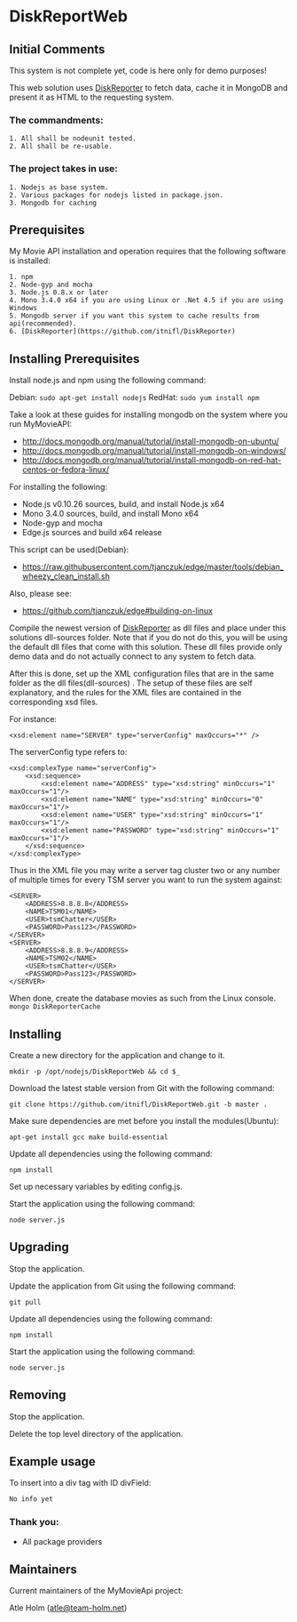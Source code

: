 DiskReportWeb
============

Initial Comments
----------------
This system is not complete yet, code is here only for demo purposes!

This web solution uses [DiskReporter](https://github.com/itnifl/DiskReporter) to fetch data, cache it in MongoDB and present it as HTML to the requesting system.

###  The commandments:
	1. All shall be nodeunit tested.
	2. All shall be re-usable.
	
### The project takes in use:
	1. Nodejs as base system.
	2. Various packages for nodejs listed in package.json.
	3. Mongodb for caching

Prerequisites
-------------
My Movie API installation and operation requires that the following software is installed:

	1. npm
	2. Node-gyp and mocha
	3. Node.js 0.8.x or later
	4. Mono 3.4.0 x64 if you are using Linux or .Net 4.5 if you are using Windows
	5. Mongodb server if you want this system to cache results from api(recommended).
	6. [DiskReporter](https://github.com/itnifl/DiskReporter)

Installing Prerequisites
------------------------
Install node.js and npm using the following command:

Debian: `sudo apt-get install nodejs` RedHat: `sudo yum install npm`

Take a look at these guides for installing mongodb on the system where you run MyMovieAPI:
- http://docs.mongodb.org/manual/tutorial/install-mongodb-on-ubuntu/
- http://docs.mongodb.org/manual/tutorial/install-mongodb-on-windows/
- http://docs.mongodb.org/manual/tutorial/install-mongodb-on-red-hat-centos-or-fedora-linux/

For installing the following:
- Node.js v0.10.26 sources, build, and install Node.js x64
- Mono 3.4.0 sources, build, and install Mono x64
- Node-gyp and mocha
- Edge.js sources and build x64 release

This script can be used(Debian):
- https://raw.githubusercontent.com/tjanczuk/edge/master/tools/debian_wheezy_clean_install.sh

Also, please see:
- https://github.com/tjanczuk/edge#building-on-linux

Compile the newest version of [DiskReporter](https://github.com/itnifl/DiskReporter) as dll files and place under this solutions dll-sources folder. Note that if you do not do this, you will be using the default dll files that come with this solution. These dll files provide only demo data and do not actually connect to any system to fetch data.

After this is done, set up the XML configuration files that are in the same folder as the dll files(dll-sources)
. The setup of these files are self explanatory, and the rules for the XML files are contained in the corresponding xsd files.

For instance:
```
<xsd:element name="SERVER" type="serverConfig" maxOccurs="*" />

```
The serverConfig type refers to:
```
<xsd:complexType name="serverConfig">
	<xsd:sequence>
		<xsd:element name="ADDRESS" type="xsd:string" minOccurs="1" maxOccurs="1"/>
		<xsd:element name="NAME" type="xsd:string" minOccurs="0" maxOccurs="1"/>
		<xsd:element name="USER" type="xsd:string" minOccurs="1" maxOccurs="1"/>
		<xsd:element name="PASSWORD" type="xsd:string" minOccurs="1" maxOccurs="1"/>
	</xsd:sequence>
</xsd:complexType>
```

Thus in the XML file you may write a server tag cluster two or any number of multiple times for every TSM server you want to run the system against:
```
<SERVER>
	<ADDRESS>8.8.8.8</ADDRESS>
	<NAME>TSM01</NAME>
	<USER>tsmChatter</USER>
	<PASSWORD>Pass123</PASSWORD>
</SERVER>
<SERVER>
	<ADDRESS>8.8.8.9</ADDRESS>
	<NAME>TSM02</NAME>
	<USER>tsmChatter</USER>
	<PASSWORD>Pass123</PASSWORD>
</SERVER>
```

When done, create the database movies as such from the Linux console.
`mongo DiskReporterCache`

Installing
----------
Create a new directory for the application and change to it.

`mkdir -p /opt/nodejs/DiskReportWeb && cd $_`

Download the latest stable version from Git with the following command:

`git clone https://github.com/itnifl/DiskReportWeb.git -b master .`

Make sure dependencies are met before you install the modules(Ubuntu):

`apt-get install gcc make build-essential`

Update all dependencies using the following command:

`npm install`

Set up necessary variables by editing config.js.

Start the application using the following command:

`node server.js`


Upgrading
---------
Stop the application.

Update the application from Git using the following command:

`git pull`

Update all dependencies using the following command:

`npm install`

Start the application using the following command:

`node server.js`

Removing
--------
Stop the application.

Delete the top level directory of the application.

Example usage
-------------
To insert into a div tag with ID divField:

```javascript
No info yet
```

### Thank you:
- All package providers

Maintainers
-----------
Current maintainers of the MyMovieApi project:

Atle Holm (atle@team-holm.net)